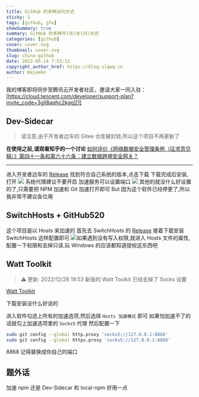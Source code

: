 ```yaml
---
title: GitHub 的多种访问方式
sticky: 1
tags: [github, gfw]
showSummary: true
summary: GitHub 的多种开(访)车(问)方式
categories: [github]
cover: cover.svg
thumbnail: cover.svg
slug: china-github
date: 2022-05-14 7:53:12
copyright_author_href: https://blog.slqwq.cn
author: Hajeekn
---
```


我的博客即将同步至腾讯云开发者社区，邀请大家一同入驻：[https://cloud.tencent.com/developer/support-plan?invite_code=3gll8aqhc2kgg][1]

## Dev-Sidecar

> 请注意,由于开发者边车的 Gitee 仓库被封锁,所以这个项目不再更新了

**在使用之前,请观看知乎的一个讨论**
[如何评价《网络数据安全管理条例（征求意见稿）》第四十一条和第六十六条：建立数据跨境安全网关？](https://www.zhihu.com/question/498939985)

---

进入开发者边车的 [Release](https://github.com/docmirror/dev-sidecar/releases/latest)
找到符合自己系统的版本,点击下载
下载完成后安装,打开
![](https://article.biliimg.com/bfs/article/5b9789a12b00527da35e3d1a2491d6a44eb6cb54.png)
系统代理建议不要开启
加速服务可以设置端口
![](https://article.biliimg.com/bfs/article/8c0a8bd3a4040cfd77a6b6caafceecaa422edd4c.png)
其他的就没什么好设置的了,只需要把 NPM 加速和 Git 加速打开即可
But 因为这个软件已经停更了,所以我非常不建议各位用

## SwitchHosts + GitHub520

这个项目是以 Hosts 来加速的
首先去 SwitchHosts 的 [Release](https://github.com/oldj/SwitchHosts/releases/latest)
接着下载安装
SwitchHosts 这样配置即可
![](https://article.biliimg.com/bfs/article/cac75497adfd2db6ca1cfe74d6caa1076852f9e9.jpg)如果遇到没有写入权限,就进入 Hosts 文件的属性,配置一下权限和去掉只读,玩 Windows 的应该都知道提权这东西吧

## Watt Toolkit

> ⚠ 更新: 2022/12/28 19:53 新版的 Watt Toolkit 已经去掉了 Socks 设置

[Watt Toolkit](https://steampp.net/)

下载安装没什么好说的

进入软件勾选上所有的加速选项,然后选择 `Hosts 加速模式` 即可
如果怕加速不了的话就勾上加速选项里的 `Socks5` 代理
然后配置一下

```bash
sudo git config --global http.proxy 'socks5://127.0.0.1:8868'
sudo git config --global https.proxy 'socks5://127.0.0.1:8868'
```

8868 记得替换成你自己的端口

## 题外话

加速 npm 还是 Dev-Sidecar 和 local-npm 好用一点

[1]: https://cloud.tencent.com/developer/support-plan?invite_code=3gll8aqhc2kgg
